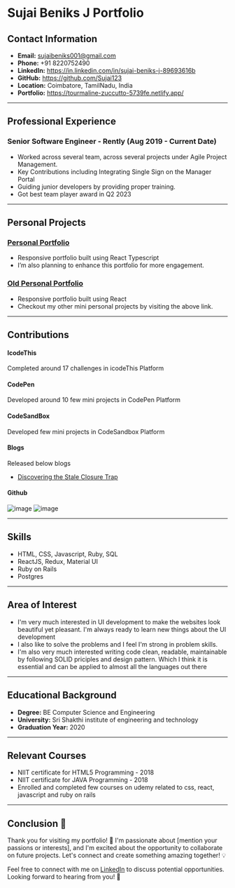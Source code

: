 # Sujai Beniks J Portfolio

## Contact Information
- **Email:** sujaibeniks001@gmail.com
- **Phone:** +91 8220752490
- **LinkedIn:** https://in.linkedin.com/in/sujai-beniks-j-89693616b
- **GitHub:** https://github.com/Sujai123
- **Location:** Coimbatore, TamilNadu, India
- **Portfolio:** https://tourmaline-zuccutto-5739fe.netlify.app/

---

## Professional Experience
### Senior Software Engineer - Rently (Aug 2019 - Current Date)
- Worked across several team, across several projects under Agile Project Management.
- Key Contributions including Integrating Single Sign on the Manager Portal
- Guiding junior developers by providing proper training.
- Got best team player award in Q2 2023
---

## Personal Projects
### [Personal Portfolio](https://tourmaline-zuccutto-5739fe.netlify.app/)
- Responsive portfolio built using React Typescript
- I’m also planning to enhance this portfolio for more engagement.

### [Old Personal Portfolio](https://sujai123.github.io/my-blog/)
- Responsive portfolio built using React
- Checkout my other mini personal projects by visiting the above link.

---

## Contributions
#### IcodeThis
Completed around 17 challenges in icodeThis Platform
#### CodePen
Developed around 10 few mini projects in CodePen Platform
#### CodeSandBox
Developed few mini projects in CodeSandbox Platform
#### Blogs
Released below blogs
  - [Discovering the Stale Closure Trap](https://engineering.rently.com/discovering-the-stale-closure-trap-a-weird-bug/)
#### Github
![image](https://github.com/Sujai123/Sujai123/assets/50779190/267e9b5d-7700-4b29-a706-9a1ca30506d4)
![image](https://github.com/Sujai123/Sujai123/assets/50779190/8683cf1a-8f79-44e5-9a51-0f11fa9cc716)

---

## Skills
- HTML, CSS, Javascript, Ruby, SQL
- ReactJS, Redux, Material UI
- Ruby on Rails
- Postgres

---

## Area of Interest
- I'm very much interested in UI development to make the websites look beautiful yet pleasant. I'm always ready to learn new things about the UI development
- I also like to solve the problems and I feel I'm strong in problem skills.
- I'm also very much interested writing code clean, readable, maintainable by following SOLID priciples and design pattern. Which I think it is essential and can be applied to almost all the languages out there


---

## Educational Background
- **Degree:** BE Computer Science and
Engineering
- **University:** Sri Shakthi institute of engineering
and technology
- **Graduation Year:** 2020

---

## Relevant Courses
- NIIT certificate for HTML5 Programming - 2018
- NIIT certificate for JAVA Programming - 2018
- Enrolled and completed few courses on udemy
related to css, react, javascript and ruby on rails

---

## Conclusion 🌟

Thank you for visiting my portfolio! 🚀 I'm passionate about [mention your passions or interests], and I'm excited about the opportunity to collaborate on future projects. Let's connect and create something amazing together! 💡

Feel free to connect with me on [LinkedIn](https://www.linkedin.com/in/yourprofile) to discuss potential opportunities. Looking forward to hearing from you! 📩




